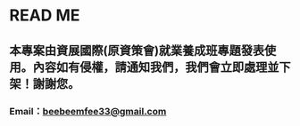 # READ ME
## 本專案由資展國際(原資策會)就業養成班專題發表使用。內容如有侵權，請通知我們，我們會立即處理並下架！謝謝您。
### Email：beebeemfee33@gmail.com
